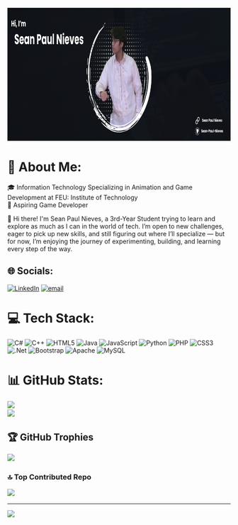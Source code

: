 <img src="assets/GitHub Banner.png" alt="Banner Image of the GitHub Profile" height="300" width="900"/> <br/>
# 💫 About Me:
🎓 Information Technology Specializing in Animation and Game Development at FEU: Institute of Technology<br>🌱 Aspiring Game Developer

📝 Hi there! I'm Sean Paul Nieves, a 3rd-Year Student trying to learn and explore as much as I can in the world of tech. I’m open to new challenges, eager to pick up new skills, and still figuring out where I’ll specialize — but for now, I’m enjoying the journey of experimenting, building, and learning every step of the way.


## 🌐 Socials:
[![LinkedIn](https://img.shields.io/badge/LinkedIn-%230077B5.svg?logo=linkedin&logoColor=white)](https://linkedin.com/in/Sean-Paul-Nieves) [![email](https://img.shields.io/badge/Email-D14836?logo=gmail&logoColor=white)](mailto:snnieves@fit.edu.ph) 

# 💻 Tech Stack:
![C#](https://img.shields.io/badge/c%23-%23239120.svg?style=for-the-badge&logo=csharp&logoColor=white) ![C++](https://img.shields.io/badge/c++-%2300599C.svg?style=for-the-badge&logo=c%2B%2B&logoColor=white) ![HTML5](https://img.shields.io/badge/html5-%23E34F26.svg?style=for-the-badge&logo=html5&logoColor=white) ![Java](https://img.shields.io/badge/java-%23ED8B00.svg?style=for-the-badge&logo=openjdk&logoColor=white) ![JavaScript](https://img.shields.io/badge/javascript-%23323330.svg?style=for-the-badge&logo=javascript&logoColor=%23F7DF1E) ![Python](https://img.shields.io/badge/python-3670A0?style=for-the-badge&logo=python&logoColor=ffdd54) ![PHP](https://img.shields.io/badge/php-%23777BB4.svg?style=for-the-badge&logo=php&logoColor=white) ![CSS3](https://img.shields.io/badge/css3-%231572B6.svg?style=for-the-badge&logo=css3&logoColor=white) ![.Net](https://img.shields.io/badge/.NET-5C2D91?style=for-the-badge&logo=.net&logoColor=white) ![Bootstrap](https://img.shields.io/badge/bootstrap-%238511FA.svg?style=for-the-badge&logo=bootstrap&logoColor=white) ![Apache](https://img.shields.io/badge/apache-%23D42029.svg?style=for-the-badge&logo=apache&logoColor=white) ![MySQL](https://img.shields.io/badge/mysql-4479A1.svg?style=for-the-badge&logo=mysql&logoColor=white)
# 📊 GitHub Stats:
<!-- <img src="https://github-readme-stats.vercel.app/api?username=Sean-Paul-Nieves&show_icons=true&theme=transparent"><br/> -->
<img src="https://nirzak-streak-stats.vercel.app/?user=Sean-Paul-Nieves&theme=transparent&hide_border=false"><br/>
<img src="https://github-readme-stats.vercel.app/api/top-langs/?username=Sean-Paul-Nieves&theme=transparent&hide_border=false&include_all_commits=true&count_private=false&layout=compact">

## 🏆 GitHub Trophies
<img src="https://github-profile-trophy.vercel.app/?username=Sean-Paul-Nieves&theme=tokyonight&no-frame=true&no-bg=false&margin-w=4">

### 🔝 Top Contributed Repo
<img src="https://github-contributor-stats.vercel.app/api?username=Sean-Paul-Nieves&limit=5&theme=transparent&combine_all_yearly_contributions=true">

---
[![](https://visitcount.itsvg.in/api?id=Sean-Paul-Nieves&icon=0&color=3)](https://visitcount.itsvg.in)

<!-- Proudly created with GPRM ( https://gprm.itsvg.in ) -->

